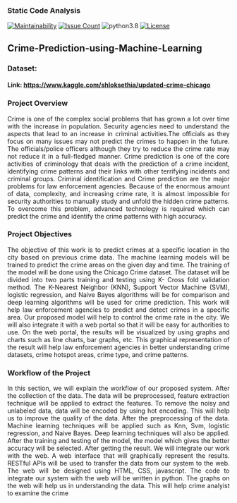 ### Static Code Analysis

[![Maintainability](https://api.codeclimate.com/v1/badges/11e6071a4d7c3544c813/maintainability)](https://codeclimate.com/github/ahmedtariq01/Crime-Prediction-using-Machine-Learning/maintainability)
[![Issue Count](https://codeclimate.com/github/ahmedtariq01/Crime-Prediction-using-Machine-Learning/badges/issue_count.svg)](https://codeclimate.com/github/ahmedtariq01/Crime-Prediction-using-Machine-Learning) 
![python3.8](https://img.shields.io/badge/python-3.8-blue.svg)
[![License](https://img.shields.io/badge/license-MIT-white.svg)](./LICENSE)


## Crime-Prediction-using-Machine-Learning

### Dataset:
#### Link: https://www.kaggle.com/shloksethia/updated-crime-chicago

### Project Overview
<p align="justify"> Crime is one of the complex social problems that has grown a lot over time with the increase in population. Security agencies need to understand the aspects that lead to an increase in criminal activities.The officials as they focus on many issues may not predict the crimes to happen in the future. The officials/police officers although they try to reduce the crime rate may not reduce it in a full-fledged manner. Crime prediction is one of the core activities of criminology that deals with the prediction of a crime incident, identifying crime patterns and their links with other terrifying incidents and criminal groups. Criminal identification and Crime prediction are the major problems for law enforcement agencies. Because of the enormous amount of data, complexity, and increasing crime rate, it is almost impossible for security authorities to manually study and unfold the hidden crime patterns. To overcome this problem, advanced technology is required which can predict the crime and identify the crime patterns with high accuracy. </p>

### Project Objectives
<p align="justify">The objective of this work is to predict crimes at a specific location in the city based on previous crime data. The machine learning models will be trained to predict the crime areas on the given day and time. The training of the model will be done using the Chicago Crime dataset. The dataset will be divided into two parts training and testing using K- Cross fold validation method. The K-Nearest Neighbor (KNN), Support Vector Machine (SVM), logistic regression, and Naive Bayes algorithms will be for comparison and deep learning algorithms will be used for crime prediction. This work will help law enforcement agencies to predict and detect crimes in a specific area. Our proposed model will help to control the crime rate in the city. We will also integrate it with a web portal so that it will be easy for authorities to use. On the web portal,  the results will be visualized by using graphs and charts such as line charts, bar graphs, etc. This graphical representation of the result will help law enforcement agencies in better understanding crime datasets, crime hotspot areas, crime type, and crime patterns. </p>

### Workflow of the Project

<p align="justify">	In this section, we will explain the workflow of our proposed system. After the collection of the data. The data will be preprocessed, feature extraction technique will be applied to extract the features. To remove the noisy and unlabeled data, data will be encoded by using hot encoding. This will help us to improve the quality of the data. After the preprocessing of the data. Machine learning techniques will be applied such as Knn, Svm, logistic regression, and Naive Bayes. Deep learning techniques will also be applied. After the training and testing of the model, the model which gives the better accuracy will be selected. After getting the result. We will integrate our work with the web. A web interface that will graphically represent the results. RESTful APIs will be used to transfer the data from our system to the web. The web will be designed using HTML, CSS, javascript. The code to integrate our system with the web will be written in python. The graphs on the web will help us in understanding the data. This will help crime analyist to examine the crime </p>


